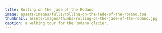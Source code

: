 ```yaml
---
title: Rolling on the jade of the Rodano
image: assets/images/fulls/rolling-on-the-jade-of-the-rodano.jpg
thumbnail: assets/images/thumbs/rolling-on-the-jade-of-the-rodano.jpg
caption: a walking tour for the Rodano glacier.
---
```

